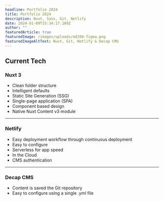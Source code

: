 ```yaml
---
headline: Portfolio 2024
title: Portfolio 2024
description: Nuxt, Sass, Git, Netlify
date: 2024-01-09T15:34:17.109Z
author: ""
featuredArticle: true
featuredImage: /images/uploads/ed209-figma.png
featuredImageAltText: Nuxt, Git, Netlify & Decap CMS
---
```

## Current Tech

### Nuxt 3

* Clean folder structure
* Intelligent defaults
* Static Site Generation (SSG)
* Single-page application (SPA)
* Component based design
* Native Nuxt Content v3 module

- - -

### Netlify

* Easy deployment workflow through continuous deployment
* Easy to configure
* Serverless for app speed
* In the Cloud
* CMS authentication

- - -

### Decap CMS

* Content is saved the Git repository
* Easy to configure using a single .yml file

